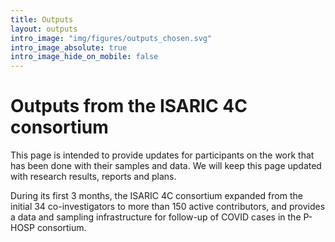 ```yaml
---
title: Outputs
layout: outputs
intro_image: "img/figures/outputs_chosen.svg"
intro_image_absolute: true
intro_image_hide_on_mobile: false
---
```


# Outputs from the ISARIC 4C consortium

This page is intended to provide updates for participants on the work that has been done with their samples and data. We will keep this page updated with research results, reports and plans.

During its first 3 months, the ISARIC 4C consortium expanded from the initial 34 co-investigators to more than 150 active contributors, and provides a data and sampling infrastructure for follow-up of COVID cases in the P-HOSP consortium.



